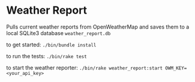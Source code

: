 Weather Report
==============

Pulls current weather reports from OpenWeatherMap and saves them to a local SQLite3 database `weather_report.db`

to get started:
`./bin/bundle install`

to run the tests:
`./bin/rake test`

to start the weather reporter:
`./bin/rake weather_report:start OWM_KEY=<your_api_key>`
